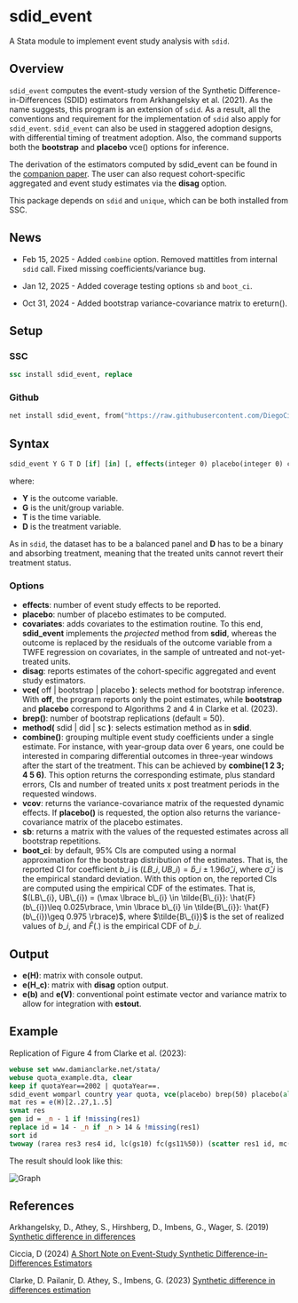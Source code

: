 # sdid_event

A Stata module to implement event study analysis with `sdid`.

## Overview

`sdid_event` computes the event-study version of the Synthetic Difference-in-Differences (SDID) estimators from Arkhangelsky et al. (2021). As the name suggests, this program is an extension of `sdid`. As a result, all the conventions and requirement for the implementation of `sdid` also apply for `sdid_event`. `sdid_event` can also be used in staggered adoption designs, with differential timing of treatment adoption. Also, the command supports both the **bootstrap** and **placebo** vce() options for inference.

The derivation of the estimators computed by sdid_event can be found in the [companion paper](https://arxiv.org/abs/2407.09565).
The user can also request cohort-specific aggregated and event study estimates via the **disag** option.

This package depends on `sdid` and `unique`, which can be both installed from SSC.

## News

+ Feb 15, 2025 - Added `combine` option. Removed mattitles from internal `sdid` call. Fixed missing coefficients/variance bug.

+ Jan 12, 2025 - Added coverage testing options `sb` and `boot_ci`. 

+ Oct 31, 2024 - Added bootstrap variance-covariance matrix to ereturn().

## Setup

### SSC

```stata
ssc install sdid_event, replace
```

### Github

```stata
net install sdid_event, from("https://raw.githubusercontent.com/DiegoCiccia/sdid/main/sdid_event") replace
```

## Syntax

```stata
sdid_event Y G T D [if] [in] [, effects(integer 0) placebo(integer 0) covariates(varlist) disag vce(string) brep(integer 50)]
```

where:
+ **Y** is the outcome variable.
+ **G** is the unit/group variable.
+ **T** is the time variable.
+ **D** is the treatment variable.

As in `sdid`, the dataset has to be a balanced panel and **D** has to be a binary and absorbing treatment, meaning that the treated units cannot revert their treatment status.

### Options
+ **effects**: number of event study effects to be reported.
+ **placebo**: number of placebo estimates to be computed.
+ **covariates**: adds covariates to the estimation routine. To this end, **sdid_event** implements the *projected* method from **sdid**, whereas the outcome is replaced by the residuals of the outcome variable from a TWFE regression on covariates, in the 
sample of untreated and not-yet-treated units.
+ **disag**: reports estimates of the cohort-specific aggregated and event study estimators.
+ **vce(** off | bootstrap | placebo **)**: selects method for bootstrap inference. With **off**, the program reports only the point estimates, while **bootstrap** and **placebo** correspond to Algorithms 2 and 4 in Clarke et al. (2023).
+ **brep()**: number of bootstrap replications (default = 50).
+ **method(** sdid | did | sc **)**: selects estimation method as in **sdid**.
+ **combine()**: grouping multiple event study coefficients under a single estimate. For instance, with year-group data over 6 years, one could be interested in comparing differential outcomes in three-year windows after the start of the treatment. This can be achieved by **combine(1 2 3; 4 5 6)**. This option returns the corresponding estimate, plus standard errors, CIs and number of treated units x post treatment periods in the requested windows.
+ **vcov**: returns the variance-covariance matrix of the requested dynamic effects. If **placebo()** is requested, the option also returns the variance-covariance matrix of the placebo estimates.
+ **sb**: returns a matrix with the values of the requested estimates across all bootstrap repetitions.
+ **boot_ci**: by default, 95% CIs are computed using a normal approximation for the bootstrap distribution of the estimates. That is, the reported CI for coefficient $b\_{i}$ is $(LB\_{i}, UB\_{i}) = \hat{b}\_{i} \pm 1.96 \hat{\sigma}\_{i}$, where $\hat{\sigma}\_{i}$ is the empirical standard deviation. With this option on, the reported CIs are computed using the empirical CDF of the estimates. That is, $(LB\_{i}, UB\_{i}) = (\max \lbrace b\_{i} \in \tilde{B\_{i}}: \hat{F}(b\_{i})\leq 0.025\rbrace, \min \lbrace b\_{i} \in \tilde{B\_{i}}: \hat{F}(b\_{i})\geq 0.975 \rbrace)$, where $\tilde{B\_{i}}$ is the set of realized values of $b\_{i}$, and $\hat{F}(.)$ is the empirical CDF of $b\_{i}$.

## Output

+ **e(H)**: matrix with console output.
+ **e(H_c)**: matrix with **disag** option output.
+ **e(b)** and **e(V)**: conventional point estimate vector and variance matrix to allow for integration with **estout**.

## Example

Replication of Figure 4 from Clarke et al. (2023):

```stata
webuse set www.damianclarke.net/stata/
webuse quota_example.dta, clear
keep if quotaYear==2002 | quotaYear==.
sdid_event womparl country year quota, vce(placebo) brep(50) placebo(all)
mat res = e(H)[2..27,1..5]
svmat res
gen id = _n - 1 if !missing(res1)
replace id = 14 - _n if _n > 14 & !missing(res1)
sort id
twoway (rarea res3 res4 id, lc(gs10) fc(gs11%50)) (scatter res1 id, mc(blue) ms(d)), legend(off) title(sdid_event) xtitle(Relative time to treatment change) ytitle(Women in Parliament) yline(0, lc(red) lp(-)) xline(0, lc(black) lp(solid))
```

The result should look like this:

![Graph](https://github.com/user-attachments/assets/4a417ca3-9c86-45d5-80aa-ec82364a9f63)

## References 

Arkhangelsky, D., Athey, S., Hirshberg, D., Imbens, G., Wager, S. (2019) [Synthetic difference in differences](https://www.nber.org/papers/w25532)

Ciccia, D (2024) [A Short Note on Event-Study Synthetic Difference-in-Differences Estimators](https://arxiv.org/abs/2407.09565)

Clarke, D. Pailanir, D. Athey, S., Imbens, G. (2023) [Synthetic difference in differences estimation](https://arxiv.org/abs/2301.11859)
